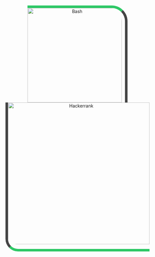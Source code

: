 

<br>
<div align="center">
    <span>
        <img src="Hackerrank-Linux-Shell-Solutions/bash.png" alt="Bash" style="width:300px;height:auto;padding-right:10px;border-top:8px solid #2ec866;border-right:8px solid #444444;border-top-right-radius:50px;"/>
    </span>
    <span>
        <img src="/Hackerrank-Linux-Shell-Solutions/hackerrank.webp" alt="Hackerrank" style="width:450px;height:auto;padding-bottom:15px;border-bottom:8px solid #2ec866;border-left:8px solid #444444;border-bottom-left-radius:40px;"/>
    </span>
    <!--<br>
    <h1 style="color:#444444;border-bottom:3px solid #2ec866;padding-bottom:2px;font-family: 'Anton', sans-serif;letter-spacing:1.5px;word-spacing:3px;">HackerRank BASH Programming Solutions</h1>-->
</div>
